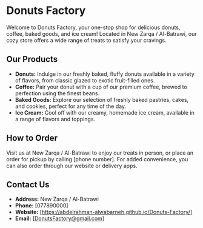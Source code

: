 # Donuts Factory

Welcome to Donuts Factory, your one-stop shop for delicious donuts, coffee, baked goods, and ice cream! Located in
New Zarqa / Al-Batrawi, our cozy store offers a wide range of treats to satisfy your cravings.

## Our Products

- **Donuts:** Indulge in our freshly baked, fluffy donuts available in a variety of flavors, from classic glazed to exotic fruit-filled ones.
- **Coffee:** Pair your donut with a cup of our premium coffee, brewed to perfection using the finest beans.
- **Baked Goods:** Explore our selection of freshly baked pastries, cakes, and cookies, perfect for any time of the day.
- **Ice Cream:** Cool off with our creamy, homemade ice cream, available in a range of flavors and toppings.

## How to Order

Visit us at
New Zarqa / Al-Batrawi to enjoy our treats in person, or place an order for pickup by calling [phone number]. For added convenience, you can also order through our website or delivery apps.

## Contact Us

- **Address:**
  New Zarqa / Al-Batrawi
- **Phone:** [077890000]
- **Website:** [https://abdelrahman-alwabarneh.github.io/Donuts-Factory/]
- **Email:** [DonutsFactory@gmail.com]
